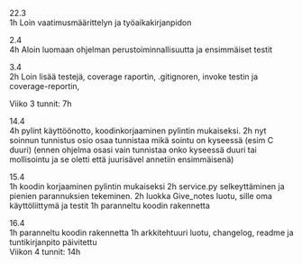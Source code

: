 22.3 \
1h Loin vaatimusmäärittelyn ja työaikakirjanpidon

2.4\
4h Aloin luomaan ohjelman perustoiminnallisuutta ja ensimmäiset testit

3.4\
2h Loin lisää testejä, coverage raportin, .gitignoren, invoke testin ja coverage-reportin, 

Viiko 3 tunnit: 7h

14.4\
4h pylint käyttöönotto, koodinkorjaaminen pylintin mukaiseksi.
2h nyt soinnun tunnistus osio osaa tunnistaa mikä sointu on kyseessä (esim C duuri) (ennen ohjelma osasi vain tunnistaa onko kyseessä duuri tai mollisointu ja se oletti että juurisävel annetiin ensimmäisenä)

15.4\
1h koodin korjaaminen pylintin mukaiseksi
2h service.py selkeyttäminen ja pienien parannuksien tekeminen.
2h luokka Give_notes luotu, sille oma käyttöliittymä ja testit
1h paranneltu koodin rakennetta

16.4\
1h paranneltu koodin rakennetta
1h arkkitehtuuri luotu, changelog, readme ja tuntikirjanpito päivitettu
\
Viikon 4 tunnit: 14h
